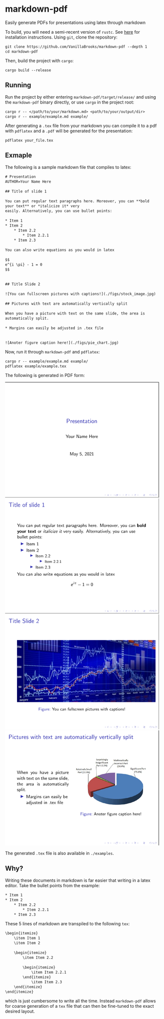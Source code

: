 # markdown-pdf

Easily generate PDFs for presentations using latex through markdown

To build, you will need a semi-recent version of `rustc`. See [here](https://www.rust-lang.org/tools/install)
for installation instructions. Using `git`, clone the repository:

```
git clone https://github.com/VanillaBrooks/markdown-pdf --depth 1
cd markdown-pdf
```

Then, build the project with `cargo`:

```
cargo build --release
```

## Running
Run the project by either entering `markdown-pdf/target/release/` and using the `markdown-pdf` binary
directly, or use `cargo` in the project root:

```
cargo r -- </path/to/your/markdown.md> <path/to/your/output/dir>
cargo r -- example/example.md example/
```

After generating a `.tex` file from your markdown you can compile it to a pdf with `pdflatex` and a `.pdf` will
be generated for the presentation:

```
pdflatex your_file.tex
```


## Exmaple

The following is a sample markdown file that compiles to latex:

```
# Presentation
AUTHOR=Your Name Here

## Title of slide 1

You can put regular text paragraphs here. Moreover, you can **bold your text** or *italicize it* very
easily. Alternatively, you can use bullet points:

* Item 1
* Item 2
    * Item 2.2
        * Item 2.2.1
    * Item 2.3

You can also write equations as you would in latex

$$
e^{i \pi} - 1 = 0
$$


## Title Slide 2

![You can fullscreen pictures with captions!](./figs/stock_image.jpg)

## Pictures with text are automatically vertically split

When you have a picture with text on the same slide, the area is automatically split.

* Margins can easily be adjusted in .tex file


![Anoter figure caption here!](./figs/pie_chart.jpg)
```

Now, run it through `markdown-pdf` and `pdflatex`:

```
cargo r -- example/example.md example/
pdflatex example/example.tex
```

The following is generated in PDF form:

![](./static/1.png)
![](./static/2.png)
![](./static/3.png)
![](./static/4.png)

The generated `.tex` file is also available in `./examples`.

## Why?
Writing these documents in markdown is far easier that writing in a latex editor. Take the bullet points from the example:

```
* Item 1
* Item 2
    * Item 2.2
        * Item 2.2.1
    * Item 2.3
```

These 5 lines of markdown are transpiled to the following `tex`:

```
\begin{itemize}
    \item Item 1
    \item Item 2

    \begin{itemize}
		\item Item 2.2

        \begin{itemize}
            \item Item 2.2.1
        \end{itemize}
            \item Item 2.3
    \end{itemize}
\end{itemize}
```

which is just cumbersome to write all the time. Instead `markdown-pdf` allows for coarse generation of a `tex`
file that can then be fine-tuned to the exact desired layout.

